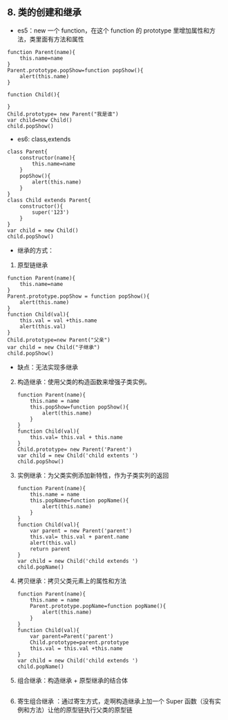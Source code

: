 ## 8. 类的创建和继承

* es5：new 一个 function，在这个 function 的 prototype 里增加属性和方法，类里面有方法和属性

```
function Parent(name){
    this.name=name
}
Parent.prototype.popShow=function popShow(){
    alert(this.name)
}

function Child(){

}
Child.prototype= new Parent("我是谁")
var child=new Child()
child.popShow()
```

* es6: class,extends

```
class Parent{
    constructor(name){
        this.name=name
    }
    popShow(){
        alert(this.name)
    }
}
class Child extends Parent{
    constructor(){
        super('123')
    }
}
var child = new Child()
child.popShow()
```

* 继承的方式：

1.  原型链继承

```
function Parent(name){
    this.name=name
}
Parent.prototype.popShow = function popShow(){
    alert(this.name)
}
function Child(val){
    this.val = val +this.name
    alert(this.val)
}
Child.prototype=new Parent("父亲")
var child = new Child("子继承")
child.popShow()
```

* 缺点：无法实现多继承

2.  构造继承：使用父类的构造函数来增强子类实例。

    ```
    function Parent(name){
        this.name = name
        this.popShow=function popShow(){
            alert(this.name)
        }
    }
    function Child(val){
        this.val= this.val + this.name
    }
    Child.prototype= new Parent('Parent')
    var child = new Child('child extents ')
    child.popShow()
    ```

3.  实例继承：为父类实例添加新特性，作为子类实列的返回
    ```
    function Parent(name){
        this.name = name
        this.popName=function popName(){
            alert(this.name)
        }
    }
    function Child(val){
        var parent = new Parent('parent')
        this.val= this.val + parent.name
        alert(this.val)
        return parent
    }
    var child = new Child('child extends ')
    child.popName()
    ```
4.  拷贝继承：拷贝父类元素上的属性和方法
    ```
    function Parent(name){
        this.name = name
        Parent.prototype.popName=function popName(){
            alert(this.name)
        }
    }
    function Child(val){
        var parent=Parent('parent')
        Child.prototype=parent.prototype
        this.val = this.val +this.name
    }
    var child = new Child('child extends ')
    child.popName()
    ```
5.  组合继承：构造继承 + 原型继承的结合体

    ```

    ```

6.  寄生组合继承 ：通过寄生方式，走啊构造继承上加一个 Super 函数（没有实例和方法）让他的原型链执行父类的原型链
